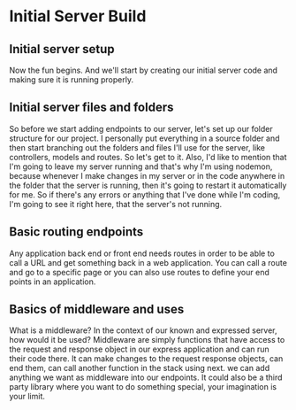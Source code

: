 # Initial Server Build

## Initial server setup
Now the fun begins. And we'll start by creating our initial server code and making sure it is running properly.

## Initial server files and folders
So before we start adding endpoints to our server, let's set up our folder structure for our project. I personally put everything in a source folder and then start branching out the folders and files I'll use for the server, like controllers, models and routes. So let's get to it. Also, I'd like to mention that I'm going to leave my server running and that's why I'm using nodemon, because whenever I make changes in my server or in the code anywhere in the folder that the server is running, then it's going to restart it automatically for me. So if there's any errors or anything that I've done while I'm coding, I'm going to see it right here, that the server's not running. 

## Basic routing endpoints
Any application back end or front end needs routes in order to be able to call a URL and get something back in a web application. You can call a route and go to a specific page or you can also use routes to define your end points in an application. 

## Basics of middleware and uses
What is a middleware? In the context of our known and expressed server, how would it be used? Middleware are simply functions that have access to the request and response object in our express application and can run their code there. It can make changes to the request response objects, can end them, can call another function in the stack using next. we can add anything we want as middleware into our endpoints. It could also be a third party library where you want to do something special, your imagination is your limit.

